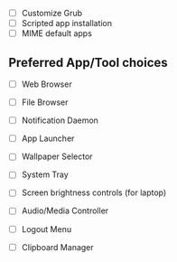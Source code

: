 * [ ] Customize Grub
* [ ] Scripted app installation
* [ ] MIME default apps

## Preferred App/Tool choices 
- [ ] Web Browser
- [ ] File Browser
- [ ] Notification Daemon
- [ ] App Launcher

- [ ] Wallpaper Selector
- [ ] System Tray
- [ ] Screen brightness controls (for laptop)
- [ ] Audio/Media Controller
- [ ] Logout Menu
- [ ] Clipboard Manager